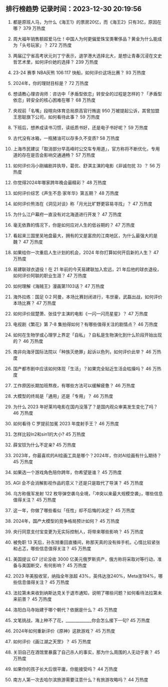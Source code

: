 
## 排行榜趋势 记录时间：2023-12-30 20:19:56
  
  1. 都是原班人马，为什么《海王1》的票房20亿，而《海王2》只有3亿，原因在哪？ 379 万热度
    
  2. 周大福年销售额超爱马仕！中国人为何更偏爱珠宝类奢侈品？黄金为什么能成为「头号玩家」？ 272 万热度
    
  3. 两届辽宁省高考状元刘丁宁表示，退学港大选择北大，是想让青春沉浸在文史哲艺术里，如何评价她的选择？ 239 万热度
    
  4. 23-24 赛季 NBA灰熊 106:117 快船，如何评价这场比赛？ 93 万热度
    
  5. 2024年，你的理财目标是？ 72 万热度
    
  6. 想请教心理咨询师：咨访中「矛盾型依恋」转安全的过程是怎样的？「矛盾型依恋」转安全的核心困难在哪？ 68 万热度
    
  7. 央视前「名嘴」段暄向体育总局原高官行贿逾 950 万被提起公诉，其曾加盟王思聪旗下公司，如何看待此事？ 59 万热度
    
  8. 下班后，想养成读书习惯，读纸质书好，还是电子书好呢？ 59 万热度
    
  9. 古代没有冰箱，一瓶猪油可以存多久不变质? 58 万热度
    
  10. 上海市民建议「取消部分早高峰时公交车专用道」，官方称将不断优化，专用道的存在是否会影响交通通畅？ 57 万热度
    
  11. 如何评价冯小刚编剧并执导，葛优、舒淇主演的电影《非诚勿扰 3》？ 56 万热度
    
  12. 你觉得2024年哪家跨年晚会最精彩？ 48 万热度
    
  13. 如何评价综艺《声生不息·家年华》第五期？ 48 万热度
    
  14. 如何评价熊浩在《洞见对谈》称「月光比旷野更容易寻找」？ 47 万热度
    
  15. 为什么江户幕府一直没有对北海道进行开发？ 47 万热度
    
  16. 毫无依靠的情况下，你是如何应对人生的低谷期的？ 47 万热度
    
  17. 看起来三国里吴地盘最大，拥有的又是富庶的江南地区，为什么最强大的是魏？ 47 万热度
    
  18. 如果给你一次重启人生计划的机会，2024 年你打算如何开启新的人生？ 47 万热度
    
  19. 易建联球衣退役！在 21 年前的今天易建联加入宏远，21 年后他的球衣退役，如何评价阿联的职业生涯？ 47 万热度
    
  20. 如何理解《海贼王》漫画第1103话？ 47 万热度
    
  21. 海外拉练：国足 0:2 阿曼，本场比赛封闭进行，韦世豪，武磊出战，如何评价本场比赛？ 47 万热度
    
  22. 如何评价屈楚萧、张佳宁主演的电影《一闪一闪亮星星》？ 47 万热度
    
  23. 电视剧《繁花》第 7-8 集拍得如何？有哪些值得关注的剧情点？ 46 万热度
    
  24. 如何在生物学或心理学上界定「自私」？自私是生物演化到什么阶段开始出现的？ 46 万热度
    
  25. 南非向海牙国际法院以「种族灭绝罪」起诉以色列，如何评价此举？ 46 万热度
    
  26. 国产都市剧中应该如何体现「生活」？如果完全贴近生活会枯燥吗？ 46 万热度
    
  27. 工作原因长期加班熬夜，有哪些方法可以缓解疲惫？ 46 万热度
    
  28. 大模型的终局是「通用」还是「专用」？ 46 万热度
    
  29. 为什么 2023 年好莱坞电影在国内没落了？是国内观众审美发生变化了吗？ 46 万热度
    
  30. 如何看待 C 罗提前加冕 2023 年度射手王？ 46 万热度
    
  31. 怎样比较ln2和sin1的大小? 45 万热度
    
  32. 薛宝钗为什么不定亲? 45 万热度
    
  33. 2023年，你最喜欢的AI绘画工具是哪个？2024年，你对AI绘画有什么期待？ 45 万热度
    
  34. 如果选一个游戏角色陪你跨年，你希望是谁？ 45 万热度
    
  35. AGI 会不会消解影视作品的意义？还是只是取代了导演？ 45 万热度
    
  36. 乌方称俄军发射 122 枚导弹空袭乌全境，「冲突以来最大规模空袭」，哪些信息值得关注？ 45 万热度
    
  37. 这一年，你做了哪些看似「任性」却不后悔的决定？ 45 万热度
    
  38. 2024年，国产大模型的竞争格局预计如何？ 45 万热度
    
  39. 央行同意支付宝变更为无实际控制人，将带来哪些影响？ 45 万热度
    
  40. 被免职 13 天后，孙东旭重回直播间，称那天真的没有摔手机，心情比较紧张和忐忑，哪些信息值得关注？ 45 万热度
    
  41. 美国提议 G7 讨论没收 3000 亿美元俄罗斯资产，俄方称将采取对等行动，准备与美国断交，有何影响？ 45 万热度
    
  42. 2023 年美股收官，纳指全年涨超 43%，英伟达涨240%，Meta涨194%，哪些信息值得关注？ 45 万热度
    
  43. 法拉第未来收到纳斯达克关于退市通知，说明了哪些问题？如何看待法拉第未来前景？ 45 万热度
    
  44. 洛阳白马寺始建于哪个朝代？依据是什么？ 45 万热度
    
  45. 文笔挑战，海上种不了花，_____________你会怎么接下一句? 45 万热度
    
  46. 2024年如何重新评价《原神》这款游戏？ 45 万热度
    
  47. 如何评价《画江湖之天罡》？ 45 万热度
    
  48. 关羽自己在酒馆里暴露了自己杀人的事实，那为什么周围的人无动于衷？ 45 万热度
    
  49. 如果你的孩子长大后很平庸，你能接受吗？ 44 万热度
    
  50. 南方人第一次去哈尔滨旅游需要注意什么？有旅游攻略吗？ 44 万热度
    